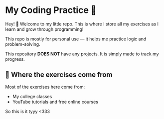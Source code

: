 # My Coding Practice 🌙

Hey! 👋 Welcome to my little repo.
This is where I store all my exercises as I learn and grow through programming!

This repo is mostly for personal use — it helps me practice logic and problem-solving.

This repository **DOES NOT** have any projects. It is simply made to track my progress.

## 📖 Where the exercises come from

Most of the exercises here come from:
- My college classes
- YouTube tutorials and free online courses

So this is it tyyy <333
